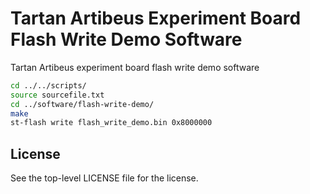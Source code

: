 # Tartan Artibeus Experiment Board Flash Write Demo Software

Tartan Artibeus experiment board flash write demo software

```bash
cd ../../scripts/
source sourcefile.txt
cd ../software/flash-write-demo/
make
st-flash write flash_write_demo.bin 0x8000000
```

## License

See the top-level LICENSE file for the license.
